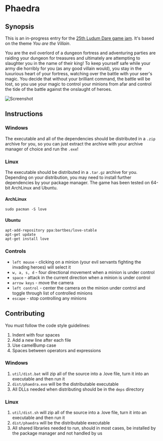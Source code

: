 # Phaedra

## Synopsis

This is an in-progress entry for the [25th Ludum Dare game jam](http://www.ludumdare.com/).
It's based on the theme *You are the Villain*.  
  
You are the evil overlord of a dungeon fortress and adventuring parties are raiding your dungeon for treasures and ultimately are attempting to slaughter you in the name of their king! To keep yourself safe while your army die horribly for you (as any good villain would), you stay in the luxurious heart of your fortress, watching over the battle with your seer's magic. You decide that without your brilliant command, the battle will be lost, so you use your magic to control your minions from afar and control the tide of the battle against the onslaught of heroes.

![Screenshot](http://i.imgur.com/T7gyk.png)

## Instructions

### Windows

The executable and all of the dependencies should be distributed in a `.zip` archive for you, so you can just extract the archive with your archive manager of choice and run the `.exe`!

### Linux

The executable should be distributed in a `.tar.gz` archive for you.  Depending on your distribution, you may need to install further dependencies by your package manager. The game has been tested on 64-bit ArchLinux and Ubuntu.

#### ArchLinux

`sudo pacman -S love`

#### Ubuntu

```
apt-add-repository ppa:bartbes/love-stable
apt-get update
apt-get install love
```

### Controls

* `left mouse` - clicking on a minion (your evil servants fighting the invading heroes) will select it
* `w, a, s, d` - four directional movement when a minion is under control
* `space` - attack in the current direction when a minion is under control
* `arrow keys` - move the camera
* `left control` - center the camera on the minion under control and toggle through list of controlled minions
* `escape` - stop controlling any minions

## Contributing

You must follow the code style guidelines:

1. Indent with four spaces
2. Add a new line after each file
3. Use camelBump case
4. Spaces between operators and expressions

### Windows

1. `util/dist.bat` will zip all of the source into a .love file, turn it into an executable and then run it
2. `dist/phaedra.exe` will be the distributable executable
3. All DLLs needed when distributing should be in the `deps` directory

### Linux

1. `util/dist.sh` will zip all of the source into a .love file, turn it into an executable and then run it
2. `dist/phaedra` will be the distributable executable
3. All shared libraries needed to run, should in most cases, be installed by the package manager and not handled by us
